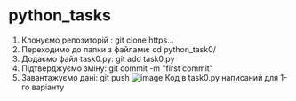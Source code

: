 # python_tasks
1. Клонуємо репозиторій : git clone https...
2. Переходимо до папки з файлами: cd python_task0/
3. Додаємо файл task0.py: git add task0.py
4. Підтверджуємо зміну: git commit -m "first commit"
5. Завантажуємо дані: git push
![image](https://user-images.githubusercontent.com/85631158/121696607-e5ab0500-cad4-11eb-9562-2932994c7fdd.png)
Код в task0.py написаний для 1-го варіанту


